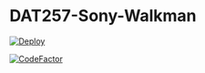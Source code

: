 # DAT257-Sony-Walkman
 [![Deploy](https://www.herokucdn.com/deploy/button.png)](https://heroku.com/deploy?template=https://github.com/Puh00/DAT257-Sony-Walkman)


[![CodeFactor](https://www.codefactor.io/repository/github/puh00/dat257-sony-walkman/badge)](https://www.codefactor.io/repository/github/puh00/dat257-sony-walkman)
